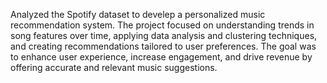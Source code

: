 Analyzed the Spotify dataset to develep a personalized music recommendation system. The project focused on understanding trends in song features over time, applying data analysis and clustering techniques, and creating recommendations tailored to user preferences. The goal was to enhance user experience, increase engagement, and drive revenue by offering accurate and relevant music suggestions.
